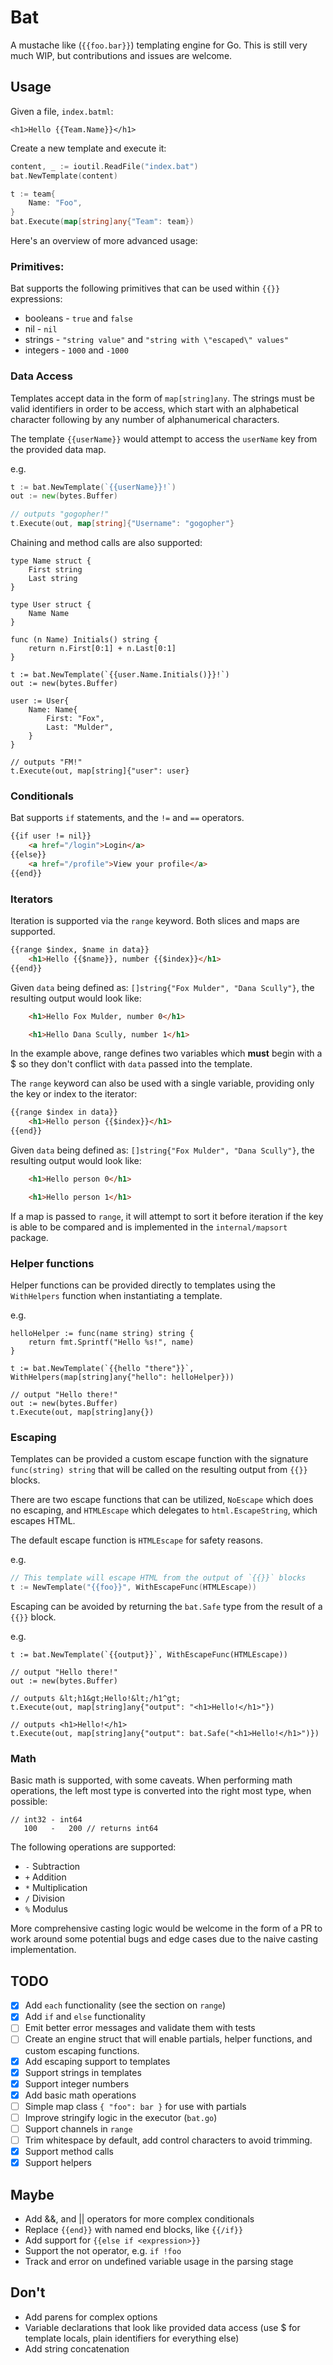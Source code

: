 # Bat

A mustache like (`{{foo.bar}}`) templating engine for Go. This is still very
much WIP, but contributions and issues are welcome.

## Usage

Given a file, `index.batml`:

```
<h1>Hello {{Team.Name}}</h1>
```

Create a new template and execute it:

```go
content, _ := ioutil.ReadFile("index.bat")
bat.NewTemplate(content)

t := team{
    Name: "Foo",
}
bat.Execute(map[string]any{"Team": team})
```

Here's an overview of more advanced usage:

### Primitives:

Bat supports the following primitives that can be used within `{{}}`
expressions:

- booleans - `true` and `false`
- nil - `nil`
- strings - `"string value"` and `"string with \"escaped\" values"`
- integers - `1000` and `-1000`

### Data Access

Templates accept data in the form of `map[string]any`. The strings must be
valid identifiers in order to be access, which start with an alphabetical
character following by any number of alphanumerical characters.

The template `{{userName}}` would attempt to access the `userName` key from the
provided data map.

e.g.

```go
t := bat.NewTemplate(`{{userName}}!`)
out := new(bytes.Buffer)

// outputs "gogopher!"
t.Execute(out, map[string]{"Username": "gogopher"}
```

Chaining and method calls are also supported:

```
type Name struct {
    First string
    Last string
}

type User struct {
    Name Name
}

func (n Name) Initials() string {
    return n.First[0:1] + n.Last[0:1]
}

t := bat.NewTemplate(`{{user.Name.Initials()}}!`)
out := new(bytes.Buffer)

user := User{
    Name: Name{
        First: "Fox",
        Last: "Mulder",
    }
}

// outputs "FM!"
t.Execute(out, map[string]{"user": user}
```

### Conditionals

Bat supports `if` statements, and the `!=` and `==` operators.

```html
{{if user != nil}}
    <a href="/login">Login</a>
{{else}}
    <a href="/profile">View your profile</a>
{{end}}
```

### Iterators

Iteration is supported via the `range` keyword. Both slices and maps are supported.

```html
{{range $index, $name in data}}
    <h1>Hello {{$name}}, number {{$index}}</h1>
{{end}}
```

Given `data` being defined as: `[]string{"Fox Mulder", "Dana Scully"}`, the resulting output would look like:

```html
    <h1>Hello Fox Mulder, number 0</h1>

    <h1>Hello Dana Scully, number 1</h1>
```

In the example above, range defines two variables which __must__ begin with a $
so they don't conflict with `data` passed into the template.

The `range` keyword can also be used with a single variable, providing only the
key or index to the iterator:

```html
{{range $index in data}}
    <h1>Hello person {{$index}}</h1>
{{end}}
```

Given `data` being defined as: `[]string{"Fox Mulder", "Dana Scully"}`, the resulting output would look like:

```html
    <h1>Hello person 0</h1>

    <h1>Hello person 1</h1>
```

If a map is passed to `range`, it will attempt to sort it before iteration if
the key is able to be compared and is implemented in the `internal/mapsort`
package.

### Helper functions

Helper functions can be provided directly to templates using the `WithHelpers` function when instantiating a template.

e.g.

```
helloHelper := func(name string) string {
    return fmt.Sprintf("Hello %s!", name)
}

t := bat.NewTemplate(`{{hello "there"}}`, WithHelpers(map[string]any{"hello": helloHelper}))

// output "Hello there!"
out := new(bytes.Buffer)
t.Execute(out, map[string]any{})
```

### Escaping

Templates can be provided a custom escape function with the signature
`func(string) string` that will be called on the resulting output from `{{}}`
blocks.

There are two escape functions that can be utilized, `NoEscape` which does no
escaping, and `HTMLEscape` which delegates to `html.EscapeString`, which
escapes HTML.

The default escape function is `HTMLEscape` for safety reasons.

e.g.

```go
// This template will escape HTML from the output of `{{}}` blocks
t := NewTemplate("{{foo}}", WithEscapeFunc(HTMLEscape))
```

Escaping can be avoided by returning the `bat.Safe` type from the result of a
`{{}}` block.

e.g.

```
t := bat.NewTemplate(`{{output}}`, WithEscapeFunc(HTMLEscape))

// output "Hello there!"
out := new(bytes.Buffer)

// outputs &lt;h1&gt;Hello!&lt;/h1^gt;
t.Execute(out, map[string]any{"output": "<h1>Hello!</h1>"})

// outputs <h1>Hello!</h1>
t.Execute(out, map[string]any{"output": bat.Safe("<h1>Hello!</h1>")})
```

### Math

Basic math is supported, with some caveats. When performing math operations,
the left most type is converted into the right most type, when possible:

```
// int32 - int64
   100   -   200 // returns int64
```

The following operations are supported:

- `-` Subtraction
- `+` Addition
- `*` Multiplication
- `/` Division
- `%` Modulus

More comprehensive casting logic would be welcome in the form of a PR to work
around some potential bugs and edge cases due to the naive casting
implementation.

## TODO

- [x] Add `each` functionality (see the section on `range`)
- [x] Add `if` and `else` functionality
- [ ] Emit better error messages and validate them with tests
- [ ] Create an engine struct that will enable partials, helper functions, and
      custom escaping functions.
- [x] Add escaping support to templates
- [x] Support strings in templates
- [x] Support integer numbers
- [x] Add basic math operations
- [ ] Simple map class `{ "foo": bar }` for use with partials
- [ ] Improve stringify logic in the executor (`bat.go`)
- [ ] Support channels in `range`
- [ ] Trim whitespace by default, add control characters to avoid trimming.
- [x] Support method calls
- [x] Support helpers

## Maybe

- Add &&, and || operators for more complex conditionals
- Replace `{{end}}` with named end blocks, like `{{/if}}`
- Add support for `{{else if <expression>}}`
- Support the not operator, e.g. `if !foo`
- Track and error on undefined variable usage in the parsing stage

## Don't

- Add parens for complex options
- Variable declarations that look like provided data access (use $ for template locals, plain identifiers for everything else)
- Add string concatenation
